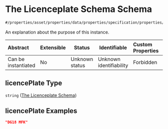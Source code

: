 # The Licenceplate Schema Schema

```txt
#/properties/asset/properties/data/properties/specification/properties/licencePlate#/properties/asset/properties/data/properties/specification/properties/licencePlate
```

An explanation about the purpose of this instance.


| Abstract            | Extensible | Status         | Identifiable            | Custom Properties | Additional Properties | Access Restrictions | Defined In                                                                           |
| :------------------ | ---------- | -------------- | ----------------------- | :---------------- | --------------------- | ------------------- | ------------------------------------------------------------------------------------ |
| Can be instantiated | No         | Unknown status | Unknown identifiability | Forbidden         | Allowed               | none                | [quote_schema.schema.json\*](../out/quote_schema.schema.json "open original schema") |

## licencePlate Type

`string` ([The Licenceplate Schema](quote_schema-properties-the-asset-schema-properties-the-data-schema-properties-the-specification-schema-properties-the-licenceplate-schema.md))

## licencePlate Examples

```json
"DG18 MFK"
```
